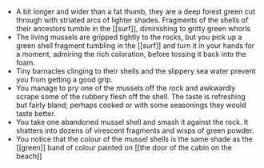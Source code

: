 - A bit longer and wider than a fat thumb, they are a deep forest green cut through with striated arcs of lighter shades. Fragments of the shells of their ancestors tumble in the [[surf]], diminishing to gritty green whorls
- The living mussels are gripped tightly to the rocks, but you pick up a green shell fragment tumbling in the [[surf]] and turn it in your hands for a moment, admiring the rich coloration, before tossing it back into the foam.
- Tiny barnacles clinging to their shells and the slippery sea water prevent you from getting a good grip.
- You manage to pry one of the mussels off the rock and awkwardly scrape some of the rubbery flesh off the shell. The taste is refreshing but fairly bland; perhaps cooked or with some seasonings they would taste better.
- You take one abandoned mussel shell and smash it against the rock. It shatters into dozens of virescent fragments and wisps of green powder.
- You notice that the colour of the mussel shells is the same shade as the [[green]] band of colour painted on [[the door of the cabin on the beach]]